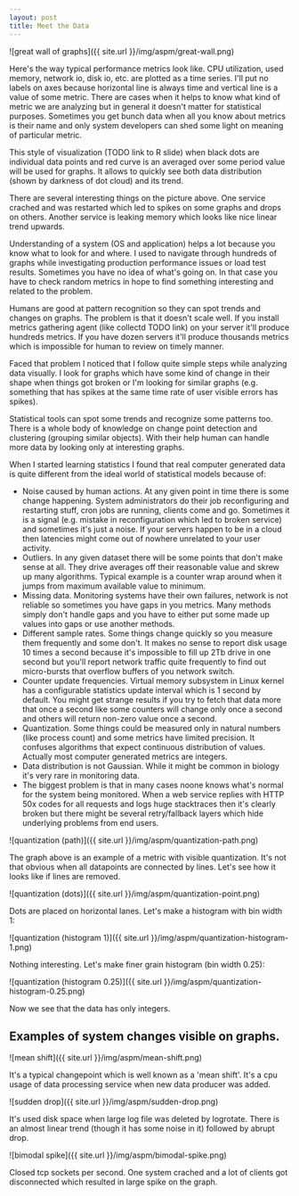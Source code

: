 ```yaml
---
layout: post
title: Meet the Data
---
```


![great wall of graphs]({{ site.url }}/img/aspm/great-wall.png)

Here's the way typical performance metrics look like. CPU utilization, used memory, network io, disk io, etc. are plotted as a time series. I'll put no labels on axes because horizontal line is always time and vertical line is a value of some metric. There are cases when it helps to know what kind of metric we are analyzing but in general it doesn't matter for statistical purposes. Sometimes you get bunch data when all you know about metrics is their name and only system developers can shed some light on meaning of particular metric.

This style of visualization (TODO link to R slide) when black dots are individual data points and red curve is an averaged over some period value will be used for graphs. It allows to quickly see both data distribution (shown by darkness of dot cloud) and its trend.

There are several interesting things on the picture above. One service crached and was restarted which led to spikes on some graphs and drops on others. Another service is leaking memory which looks like nice linear trend upwards.

Understanding of a system (OS and application) helps a lot because you know what to look for and where. I used to navigate through hundreds of graphs while investigating production performance issues or load test results. Sometimes you have no idea of what's going on. In that case you have to check random metrics in hope to find something interesting and related to the problem.

Humans are good at pattern recognition so they can spot trends and changes on graphs. The problem is that it doesn't scale well. If you install metrics gathering agent (like collectd TODO link) on your server it'll produce hundreds metrics. If you have dozen servers it'll produce thousands metrics which is impossible for human to review on timely manner.

Faced that problem I noticed that I follow quite simple steps while analyzing data visually. I look for graphs which have some kind of change in their shape when things got broken or I'm looking for similar graphs (e.g. something that has spikes at the same time rate of user visible errors has spikes).

Statistical tools can spot some trends and recognize some patterns too. There is a whole body of knowledge on change point detection and clustering (grouping similar objects).  With their help human can handle more data by looking only at interesting graphs.

When I started learning statistics I found that real computer generated data is quite different from the ideal world of statistical models because of:

* Noise caused by human actions. At any given point in time there is some change happening. System administrators do their job reconfiguring and restarting stuff, cron jobs are running, clients come and go. Sometimes it is a signal (e.g. mistake in reconfiguration which led to broken service) and sometimes it's just a noise. If your servers happen to be in a cloud then latencies might come out of nowhere unrelated to your user activity.
* Outliers. In any given dataset there will be some points that don't make sense at all. They drive averages off their reasonable value and skrew up many algorithms. Typical example is a counter wrap around when it jumps from maximum available value to minimum.
* Missing data. Monitoring systems have their own failures, network is not reliable so sometimes you have gaps in you metrics. Many methods simply don't handle gaps and you have to either put some made up values into gaps or use another methods.
* Different sample rates. Some things change quickly so you measure them frequently and some don't. It makes no sense to report disk usage 10 times a second because it's impossible to fill up 2Tb drive in one second but you'll report network traffic quite frequently to find out micro-bursts that overflow buffers of you network switch.
* Counter update frequencies. Virtual memory subsystem in Linux kernel has a configurable statistics update interval which is 1 second by default. You might get strange results if you try to fetch that data more that once a second like some counters will change only once a second and others will return non-zero value once a second.
* Quantization. Some things could be measured only in natural numbers (like process count) and some metrics have limited precision. It confuses algorithms that expect continuous distribution of values. Actually most computer generated metrics are integers.
* Data distribution is not Gaussian. While it might be common in biology it's very rare in monitoring data.
* The biggest problem is that in many cases noone knows what's normal for the system being monitored. When a web service replies with HTTP 50x codes for all requests and logs huge stacktraces then it's clearly broken but there might be several retry/fallback layers which hide underlying problems from end users.

![quantization (path)]({{ site.url }}/img/aspm/quantization-path.png)

The graph above is an example of a metric with visible quantization. It's not that obvious when all datapoints are connected by lines. Let's see how it looks like if lines are removed.

![quantization (dots)]({{ site.url }}/img/aspm/quantization-point.png)

Dots are placed on horizontal lanes. Let's make a histogram with bin width 1:

![quantization (histogram 1)]({{ site.url }}/img/aspm/quantization-histogram-1.png)

Nothing interesting. Let's make finer grain histogram (bin width 0.25):

![quantization (histogram 0.25)]({{ site.url }}/img/aspm/quantization-histogram-0.25.png)

Now we see that the data has only integers.

Examples of system changes visible on graphs.
--------------------------------------------

![mean shift]({{ site.url }}/img/aspm/mean-shift.png)

It's a typical changepoint which is well known as a 'mean shift'. It's a cpu usage of data processing service when new data producer was added.

![sudden drop]({{ site.url }}/img/aspm/sudden-drop.png)

It's used disk space when large log file was deleted by logrotate. There is an almost linear trend (though it has some noise in it) followed by abrupt drop.

![bimodal spike]({{ site.url }}/img/aspm/bimodal-spike.png)

Closed tcp sockets per second. One system crached and a lot of clients got disconnected which resulted in large spike on the graph.